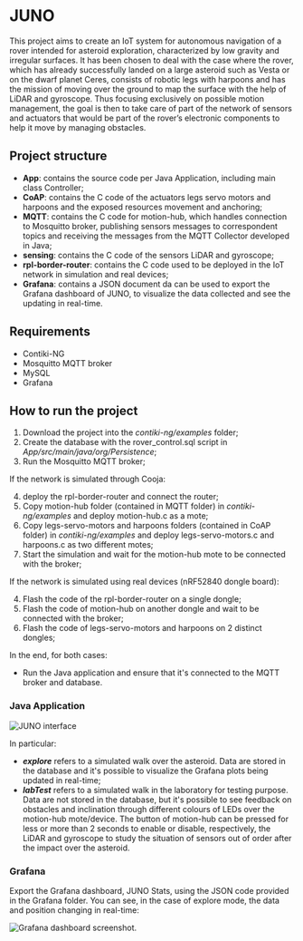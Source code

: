 # JUNO

This project aims to create an IoT system for autonomous navigation of a rover intended for asteroid exploration, characterized by low gravity and irregular surfaces. It has been chosen to deal with the case where the rover, which has already successfully landed on a large asteroid such as Vesta or on the dwarf planet Ceres, consists of robotic legs with harpoons and has the mission of moving over the ground to map the surface with the help of LiDAR and gyroscope. Thus focusing exclusively on possible motion management, the goal is then to take care of part of the network of sensors and actuators that would be part of the rover’s electronic components to help it move by managing obstacles.

## Project structure

 - **App**: contains the source code per Java Application, including main class Controller;
 - **CoAP**: contains the C code of the actuators legs servo motors and harpoons and the exposed resources movement and anchoring;
 - **MQTT**: contains the C code for motion-hub, which handles connection to Mosquitto broker, publishing sensors messages to correspondent topics and receiving the messages from the MQTT Collector developed in Java;
 - **sensing**: contains the C code of the sensors LiDAR and gyroscope;
 - **rpl-border-router**: contains the C code used to be deployed in the IoT network in simulation and real devices;
 - **Grafana**: contains a JSON document da can be used to export the Grafana dashboard of JUNO, to visualize the data collected and see the updating in real-time.

## Requirements

 - Contiki-NG
 - Mosquitto MQTT broker
 - MySQL
 - Grafana

## How to run the project

 1. Download the project into the *contiki-ng/examples* folder;
 2. Create the database with the rover_control.sql script in *App/src/main/java/org/Persistence*;
 3. Run the Mosquitto MQTT broker;
  
If the network is simulated through Cooja:

 4. deploy the rpl-border-router and connect the router;
 5. Copy motion-hub folder (contained in MQTT folder) in *contiki-ng/examples* and deploy motion-hub.c as a mote;
 6. Copy legs-servo-motors and harpoons folders (contained in CoAP folder) in *contiki-ng/examples* and deploy legs-servo-motors.c and harpoons.c as two different motes;
 7. Start the simulation and wait for the motion-hub mote to be connected with the broker;

If the network is simulated using real devices (nRF52840 dongle board):

 4. Flash the code of the rpl-border-router on a single dongle;
 5. Flash the code of motion-hub on another dongle and wait to be connected with the broker;
 6. Flash the code of legs-servo-motors and harpoons on 2 distinct dongles;

In the end, for both cases:

- Run the Java application and ensure that it's connected to the MQTT broker and database.


### Java Application

![JUNO interface](https://i.ibb.co/27yMVHHn/interface.png)

In particular:

- ***explore*** refers to a simulated walk over the asteroid. Data are stored in the database and it's possible to visualize the Grafana plots being updated in real-time;
- ***labTest*** refers to a simulated walk in the laboratory for testing purpose. Data are not stored in the database, but it's possible to see feedback on obstacles and inclination through different colours of LEDs over the motion-hub mote/device. The button of motion-hub can be pressed for less or more than 2 seconds to enable or disable, respectively, the LiDAR and gyroscope to study the situation of sensors out of order after the impact over the asteroid.

### Grafana
Export the Grafana dashboard, JUNO Stats, using the JSON code provided in the Grafana folder. You can see, in the case of explore mode, the data and position changing in real-time:

![Grafana dashboard screenshot.](https://i.ibb.co/tTL1tG6x/Screenshot-2025-02-12-182041.jpg)
